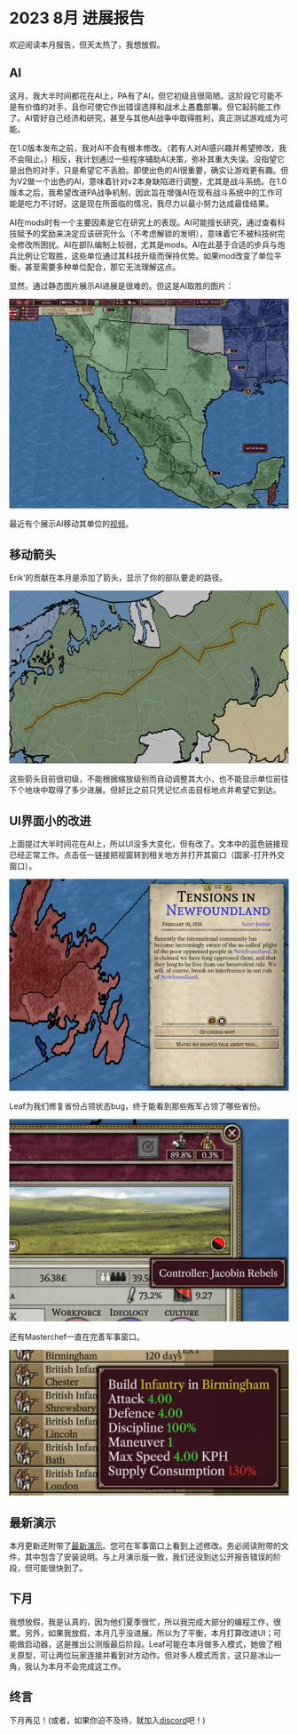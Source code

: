 # 2023 8月 进展报告

欢迎阅读本月报告，但天太热了，我想放假。

## AI

这月，我大半时间都花在AI上，PA有了AI，但它初级且很简陋。这阶段它可能不是有价值的对手，且你可使它作出错误选择和战术上愚蠢部署。但它起码能工作了。AI管好自己经济和研究，甚至与其他AI战争中取得胜利，真正测试游戏成为可能。

在1.0版本发布之前，我对AI不会有根本修改。（若有人对AI感兴趣并希望修改，我不会阻止。）相反，我计划通过一些程序辅助AI决策，弥补其重大失误。没指望它是出色的对手，只是希望它不丢脸。即使出色的AI很重要，确实让游戏更有趣。但为V2做一个出色的AI，意味着针对v2本身缺陷进行调整，尤其是战斗系统。在1.0版本之后，我希望改进PA战争机制，因此旨在增强AI在现有战斗系统中的工作可能是吃力不讨好。这是现在所面临的情况，我尽力以最小努力达成最佳结果。

AI在mods时有一个主要因素是它在研究上的表现。AI可能擅长研究，通过查看科技赋予的奖励来决定应该研究什么（不考虑解锁的发明），意味着它不被科技树完全修改所困扰。AI在部队编制上较弱，尤其是mods。AI在此基于合适的步兵与炮兵比例让它取胜，这些单位通过其科技升级而保持优势。如果mod改变了单位平衡，甚至需要多种单位配合，那它无法理解这点。

显然，通过静态图片展示AI进展是很难的。但这是AI取胜的图片：

![Mexican victory](./images/victory.png)

最近有个展示AI移动其单位的[视频](https://www.youtube.com/watch?v=ua1n0MNf9mo)。

## 移动箭头

Erik'的贡献在本月是添加了箭头，显示了你的部队要走的路径。

![箭头](./images/arrow.png)

这些箭头目前很初级，不能根据缩放级别而自动调整其大小，也不能显示单位前往下个地块中取得了多少进展。但好比之前只凭记忆点击目标地点并希望它到达。

## UI界面小的改进

上面提过大半时间花在AI上，所以UI没多大变化，但有改了。文本中的蓝色链接现已经正常工作。点击任一链接把视窗转到相关地方并打开其窗口（国家-打开外交窗口）。

![事件](./images/event.png)

Leaf为我们修复省份占领状态bug，终于能看到那些叛军占领了哪些省份。

![叛军占领区](./images/rebels.png)

还有Masterchef一直在完善军事窗口。

![单位提示](./images/tooltip.png)

## 最新演示

本月更新还附带了[最新演示](https://github.com/Nivaturimika/Katerina-Engine/releases/download/v0.0.2-demo/2023-8-7-DEMO.zip)。您可在军事窗口上看到上述修改。务必阅读附带的文件，其中包含了安装说明。与上月演示版一致，我们还没到达公开报告错误的阶段，但可能很快到了。

## 下月

我想放假，我是认真的，因为他们夏季很忙，所以我完成大部分的编程工作，很累。另外，如果我放假，本月几乎没进展。所以为了平衡，本月打算改进UI；可能做启动器，这是推出公测版最后阶段。Leaf可能在本月做多人模式，她做了相关原型，可让两位玩家连接并看到对方动作。但对多人模式而言，这只是冰山一角，我认为本月不会完成这工作。

## 终言

下月再见！(或者，如果你迫不及待，就加入[discord](https://discord.gg/QUJExr4mRn)吧！)
